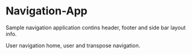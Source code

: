 # Navigation-App

Sample navigation application contins header, footer 
and side bar layout info.

User navigation home, user and transpose navigation.
 
